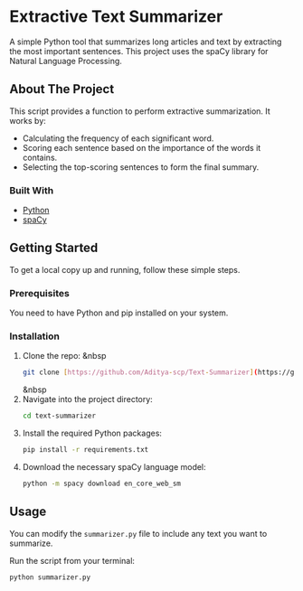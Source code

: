 # Extractive Text Summarizer

A simple Python tool that summarizes long articles and text by extracting the most important sentences. This project uses the spaCy library for Natural Language Processing.

## About The Project

This script provides a function to perform extractive summarization. It works by:
* Calculating the frequency of each significant word.
* Scoring each sentence based on the importance of the words it contains.
* Selecting the top-scoring sentences to form the final summary.

### Built With

* [Python](https://www.python.org/)
* [spaCy](https://spacy.io/)

## Getting Started

To get a local copy up and running, follow these simple steps.

### Prerequisites

You need to have Python and pip installed on your system.

### Installation

1.  Clone the repo:
&nbsp 
    ```sh
    git clone [https://github.com/Aditya-scp/Text-Summarizer](https://github.com/Aditya-scp/Text-Summarizer)
    ```
    &nbsp 
3.  Navigate into the project directory:
    ```sh
    cd text-summarizer
    ```
4.  Install the required Python packages:
    ```sh
    pip install -r requirements.txt
    ```
5.  Download the necessary spaCy language model:
    ```sh
    python -m spacy download en_core_web_sm
    ```

## Usage

You can modify the `summarizer.py` file to include any text you want to summarize.

Run the script from your terminal:
```sh
python summarizer.py
